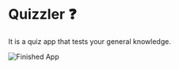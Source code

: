 


# Quizzler ❓


It is a quiz app that tests your general knowledge. 

![Finished App](https://github.com/londonappbrewery/Images/blob/master/quizzler-demo.gif)




